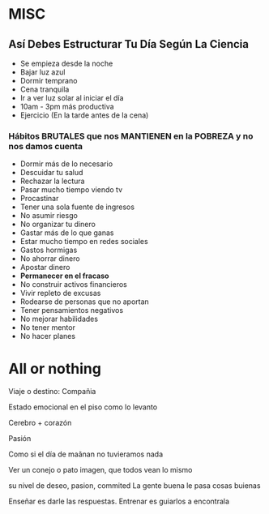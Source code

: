 # MISC

## Así Debes Estructurar Tu Día Según La Ciencia

- Se empieza desde la noche
- Bajar luz azul
- Dormir temprano
- Cena tranquila
- Ir a ver luz solar al iniciar el día
- 10am - 3pm más productiva
- Ejercicio (En la tarde antes de la cena)


### Hábitos BRUTALES que nos MANTIENEN en la POBREZA y no nos damos cuenta

- Dormir más de lo necesario 
- Descuidar tu salud
- Rechazar la lectura
- Pasar mucho tiempo viendo tv
- Procastinar 
- Tener una sola fuente de ingresos
- No asumir riesgo
- No organizar tu dinero
- Gastar más de lo que ganas
- Estar mucho tiempo en redes sociales
- Gastos hormigas
- No ahorrar dinero
- Apostar dinero
- **Permanecer en el fracaso**
- No construir activos financieros
- Vivir repleto de excusas
- Rodearse de personas que no aportan
- Tener pensamientos negativos
- No mejorar habilidades
- No tener mentor
- No hacer planes


# All or nothing

Viaje o destino: Compañia

Estado emocional en el piso como lo levanto

Cerebro + corazón

Pasión

Como si el día de maãnan no tuvieramos nada

Ver un conejo o pato imagen, que todos vean lo mismo 

su nivel de deseo, pasion, commited
La gente buena le pasa cosas buienas

Enseñar es darle las respuestas. Entrenar es guiarlos a encontrala